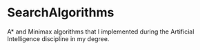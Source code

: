 # SearchAlgorithms

A* and Minimax algorithms that I implemented during the Artificial Intelligence discipline in my degree.
